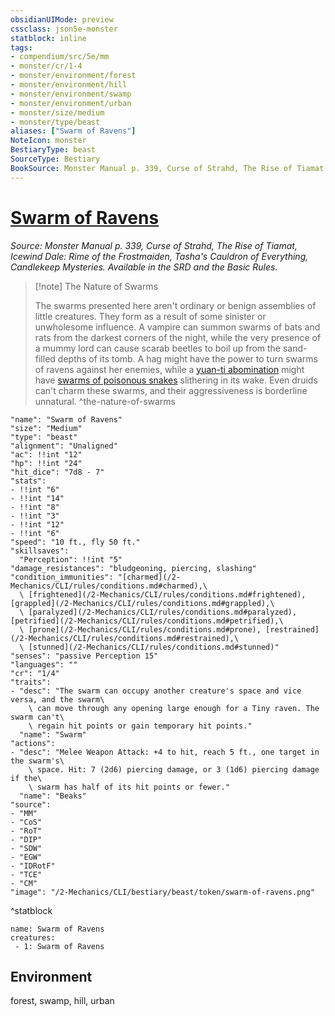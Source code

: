 ```yaml
---
obsidianUIMode: preview
cssclass: json5e-monster
statblock: inline
tags:
- compendium/src/5e/mm
- monster/cr/1-4
- monster/environment/forest
- monster/environment/hill
- monster/environment/swamp
- monster/environment/urban
- monster/size/medium
- monster/type/beast
aliases: ["Swarm of Ravens"]
NoteIcon: monster
BestiaryType: beast
SourceType: Bestiary
BookSource: Monster Manual p. 339, Curse of Strahd, The Rise of Tiamat, Icewind Dale: Rime of the Frostmaiden, Tasha's Cauldron of Everything, Candlekeep Mysteries. Available in the SRD and the Basic Rules.
---
```

# [Swarm of Ravens](2-Mechanics/CLI/bestiary/beast/swarm-of-ravens.md)
*Source: Monster Manual p. 339, Curse of Strahd, The Rise of Tiamat, Icewind Dale: Rime of the Frostmaiden, Tasha's Cauldron of Everything, Candlekeep Mysteries. Available in the SRD and the Basic Rules.*  

> [!note] The Nature of Swarms
> 
> The swarms presented here aren't ordinary or benign assemblies of little creatures. They form as a result of some sinister or unwholesome influence. A vampire can summon swarms of bats and rats from the darkest corners of the night, while the very presence of a mummy lord can cause scarab beetles to boil up from the sand-filled depths of its tomb. A hag might have the power to turn swarms of ravens against her enemies, while a [yuan-ti abomination](/2-Mechanics/CLI/bestiary/monstrosity/yuan-ti-abomination.md) might have [swarms of poisonous snakes](/2-Mechanics/CLI/bestiary/beast/swarm-of-poisonous-snakes.md) slithering in its wake. Even druids can't charm these swarms, and their aggressiveness is borderline unnatural.
^the-nature-of-swarms

```statblock
"name": "Swarm of Ravens"
"size": "Medium"
"type": "beast"
"alignment": "Unaligned"
"ac": !!int "12"
"hp": !!int "24"
"hit_dice": "7d8 - 7"
"stats":
- !!int "6"
- !!int "14"
- !!int "8"
- !!int "3"
- !!int "12"
- !!int "6"
"speed": "10 ft., fly 50 ft."
"skillsaves":
  "Perception": !!int "5"
"damage_resistances": "bludgeoning, piercing, slashing"
"condition_immunities": "[charmed](/2-Mechanics/CLI/rules/conditions.md#charmed),\
  \ [frightened](/2-Mechanics/CLI/rules/conditions.md#frightened), [grappled](/2-Mechanics/CLI/rules/conditions.md#grappled),\
  \ [paralyzed](/2-Mechanics/CLI/rules/conditions.md#paralyzed), [petrified](/2-Mechanics/CLI/rules/conditions.md#petrified),\
  \ [prone](/2-Mechanics/CLI/rules/conditions.md#prone), [restrained](/2-Mechanics/CLI/rules/conditions.md#restrained),\
  \ [stunned](/2-Mechanics/CLI/rules/conditions.md#stunned)"
"senses": "passive Perception 15"
"languages": ""
"cr": "1/4"
"traits":
- "desc": "The swarm can occupy another creature's space and vice versa, and the swarm\
    \ can move through any opening large enough for a Tiny raven. The swarm can't\
    \ regain hit points or gain temporary hit points."
  "name": "Swarm"
"actions":
- "desc": "Melee Weapon Attack: +4 to hit, reach 5 ft., one target in the swarm's\
    \ space. Hit: 7 (2d6) piercing damage, or 3 (1d6) piercing damage if the\
    \ swarm has half of its hit points or fewer."
  "name": "Beaks"
"source":
- "MM"
- "CoS"
- "RoT"
- "DIP"
- "SDW"
- "EGW"
- "IDRotF"
- "TCE"
- "CM"
"image": "/2-Mechanics/CLI/bestiary/beast/token/swarm-of-ravens.png"
```
^statblock

```encounter-table
name: Swarm of Ravens
creatures:
 - 1: Swarm of Ravens
```

## Environment

forest, swamp, hill, urban